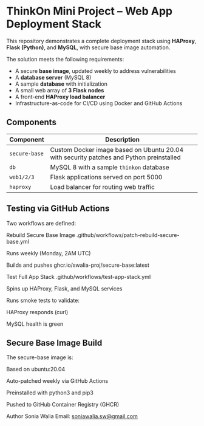 # ThinkOn Mini Project – Web App Deployment Stack

This repository demonstrates a complete deployment stack using **HAProxy**, **Flask (Python)**, and **MySQL**, with secure base image automation.

The solution meets the following requirements:

-  A secure **base image**, updated weekly to address vulnerabilities
-  A **database server** (MySQL 8)
-  A sample **database** with initialization
-  A small web array of **3 Flask nodes**
-  A front-end **HAProxy load balancer**
-  Infrastructure-as-code for CI/CD using Docker and GitHub Actions


## Components

| Component     | Description                              |
|---------------|------------------------------------------|
| `secure-base` | Custom Docker image based on Ubuntu 20.04 with security patches and Python preinstalled |
| `db`          | MySQL 8 with a sample `thinkon` database |
| `web1/2/3`    | Flask applications served on port 5000   |
| `haproxy`     | Load balancer for routing web traffic    |


## Testing via GitHub Actions
Two workflows are defined:

Rebuild Secure Base Image
.github/workflows/patch-rebuild-secure-base.yml

Runs weekly (Monday, 2AM UTC)

Builds and pushes ghcr.io/swalia-proj/secure-base:latest

Test Full App Stack
.github/workflows/test-app-stack.yml

Spins up HAProxy, Flask, and MySQL services

Runs smoke tests to validate:

HAProxy responds (curl)

MySQL health is green


## Secure Base Image Build
The secure-base image is:

Based on ubuntu:20.04

Auto-patched weekly via GitHub Actions

Preinstalled with python3 and pip3

Pushed to GitHub Container Registry (GHCR)


Author
Sonia Walia
Email: soniawalia.sw@gmail.com
